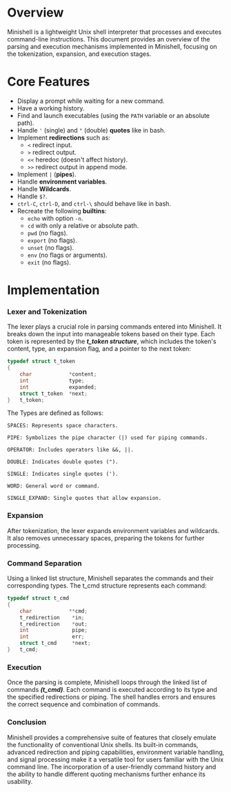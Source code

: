 # Overview

Minishell is a lightweight Unix shell interpreter that processes and executes command-line instructions. This document provides an overview of the parsing and execution mechanisms implemented in Minishell, focusing on the tokenization, expansion, and execution stages.


# Core Features

- Display a prompt while waiting for a new command.
- Have a working history.
- Find and launch executables (using the `PATH` variable or an absolute path).
- Handle `'` (single) and `"` (double) **quotes** like in bash.
- Implement **redirections** such as:
  - `<` redirect input.
  - `>` redirect output.
  - `<<` heredoc (doesn't affect history).
  - `>>` redirect output in append mode.
- Implement `|` (**pipes**).
- Handle **environment variables**.
- Handle **Wildcards**.
- Handle `$?`.
- `ctrl-C`, `ctrl-D`, and `ctrl-\` should behave like in bash.
- Recreate the following **builtins**:
  - `echo` with option `-n`.
  - `cd` with only a relative or absolute path.
  - `pwd` (no flags).
  - `export` (no flags).
  - `unset` (no flags).
  - `env` (no flags or arguments).
  - `exit` (no flags).

# Implementation

### Lexer and Tokenization

The lexer plays a crucial role in parsing commands entered into Minishell. It breaks down the input into manageable tokens based on their type. Each token is represented by the ***t_token structure***, which includes the token's content, type, an expansion flag, and a pointer to the next token:

```C
typedef struct t_token
{
    char            *content;
    int             type;
    int             expanded;
    struct t_token  *next;
}   t_token;
```
The Types are defined as follows:
```
SPACES: Represents space characters.

PIPE: Symbolizes the pipe character (|) used for piping commands.

OPERATOR: Includes operators like &&, ||.

DOUBLE: Indicates double quotes (").

SINGLE: Indicates single quotes (').

WORD: General word or command.

SINGLE_EXPAND: Single quotes that allow expansion.
```

### Expansion

After tokenization, the lexer expands environment variables and wildcards. It also removes unnecessary spaces, preparing the tokens for further processing.


### Command Separation

Using a linked list structure, Minishell separates the commands and their corresponding types. The t_cmd structure represents each command:
```C
typedef struct t_cmd
{
    char            **cmd;
    t_redirection    *in;
    t_redirection    *out;
    int              pipe;
    int              err;
    struct t_cmd     *next;
}   t_cmd;
```

### Execution

Once the parsing is complete, Minishell loops through the linked list of commands ***(t_cmd)***. Each command is executed according to its type and the specified redirections or piping. The shell handles errors and ensures the correct sequence and combination of commands.


### Conclusion

Minishell provides a comprehensive suite of features that closely emulate the functionality of conventional Unix shells. Its built-in commands, advanced redirection and piping capabilities, environment variable handling, and signal processing make it a versatile tool for users familiar with the Unix command line. The incorporation of a user-friendly command history and the ability to handle different quoting mechanisms further enhance its usability.

